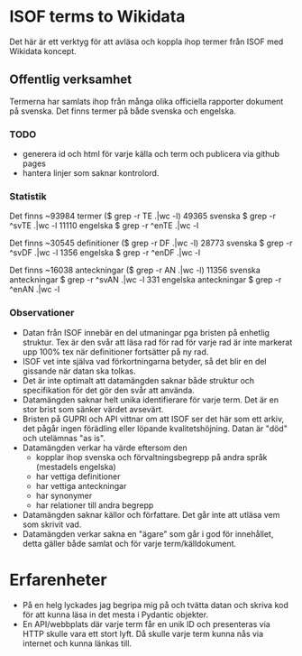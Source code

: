 # ISOF terms to Wikidata
Det här är ett verktyg för att avläsa och koppla 
ihop termer från ISOF med Wikidata koncept.

## Offentlig verksamhet
Termerna har samlats ihop från många olika officiella rapporter dokument på svenska. 
Det finns termer på både svenska och engelska.

### TODO
* generera id och html för varje källa och term och publicera via github pages
* hantera linjer som saknar kontrolord.

### Statistik
Det finns ~93984 termer ($ grep -r TE .|wc -l)
49365 svenska $ grep -r ^svTE .|wc -l
11110 engelska $ grep -r ^enTE .|wc -l

Det finns ~30545 definitioner ($ grep -r DF .|wc -l)
28773 svenska $ grep -r ^svDF .|wc -l
1356 engelska $ grep -r ^enDF .|wc -l

Det finns ~16038 anteckningar ($ grep -r AN .|wc -l)
11356 svenska anteckningar $ grep -r ^svAN .|wc -l
331 engelska anteckningar $ grep -r ^enAN .|wc -l

### Observationer
* Datan från ISOF innebär en del utmaningar pga bristen 
på enhetlig struktur. Tex är den svår att läsa rad för rad för 
varje rad är inte markerat upp 100% tex när definitioner fortsätter på ny rad.
* ISOF vet inte själva vad förkortningarna betyder, 
så det blir en del gissande när datan ska tolkas. 
* Det är inte optimalt att datamängden saknar både struktur och specifikation för det gör den svår att använda.
* Datamängden saknar helt unika identifierare för varje term. Det är en stor brist som sänker värdet avsevärt.
* Bristen på GUPRI och API vittnar om att ISOF ser det här som ett arkiv, det pågår ingen förädling eller 
löpande kvalitetshöjning. Datan är "död" och utelämnas "as is".
* Datamängden verkar ha värde eftersom den 
  * kopplar ihop svenska och förvaltningsbegrepp på andra språk (mestadels engelska)
  * har vettiga definitioner
  * har vettiga anteckningar
  * har synonymer
  * har relationer till andra begrepp
* Datamängden saknar källor och författare. Det går inte att utläsa vem som skrivit vad. 
* Datamängden verkar sakna en "ägare" som går i god för innehållet, 
detta gäller både samlat och för varje term/källdokument.

# Erfarenheter
* På en helg lyckades jag begripa mig på och tvätta datan och 
skriva kod för att kunna läsa in det mesta i Pydantic objekter.
* En API/webbplats där varje term får en unik ID och presenteras via HTTP skulle vara ett stort lyft. 
Då skulle varje term kunna nås via internet och kunna länkas till. 